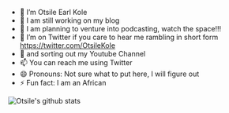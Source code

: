 - 🔭 I’m Otsile Earl Kole
- 🌱 I am still working on my blog
- 👯 I am planning to venture into podcasting, watch the space!!!
- 🤔 I’m on Twitter if you care to hear me rambling in short form https://twitter.com/OtsileKole
- 💬 and sorting out my Youtube Channel
- 📫 You can reach me using Twitter
- 😄 Pronouns: Not sure what to put here, I will figure out
- ⚡ Fun fact: I am an African

![Otsile's github stats](https://github-readme-stats.vercel.app/api?username=3arlN3t&show_icons=true)


<!--
**3arlN3t/3arlN3t** is a ✨ _special_ ✨ repository because its `README.md` (this file) appears on your GitHub profile.

Here are some ideas to get you started:

https://twitter.com/OtsileKole

- 🔭 I’m currently working on ...
- 🌱 I’m currently learning ...
- 👯 I’m looking to collaborate on ...
- 🤔 I’m looking for help with ...
- 💬 Ask me about ...
- 📫 How to reach me: ...
- 😄 Pronouns: ...
- ⚡ Fun fact: ...
-->
